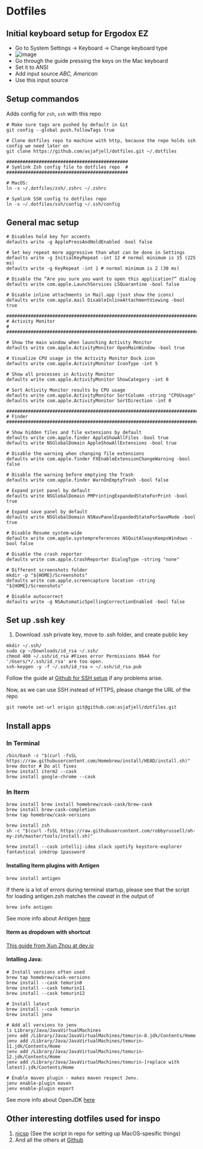 # Dotfiles

## Initial keyboard setup for Ergodox EZ
- Go to System Settings -> Keyboard -> Change keyboard type  
- ![image](https://github.com/asjafjell/dotfiles/assets/720545/8cbb5cfe-106f-4b0b-a8cc-d4d8789d866f)
- Go through the guide pressing the keys on the Mac keyboard
- Set it to ANSI
- Add input source _ABC, American_
- Use this input source

## Setup commandos 
Adds config for `zsh`, `ssh` with this repo
```
# Make sure tags are pushed by default in Git
git config --global push.followTags true

# Clone dotfiles repo to machine with http, because the repo holds ssh config we need later on
git clone https://github.com/asjafjell/dotfiles.git ~/.dotfiles

#############################################
# Symlink Zsh config file to dotfiles repo  #
#############################################

# MacOS:
ln -s ~/.dotfiles/zsh/.zshrc ~/.zshrc

# Symlink SSH config to dotfiles repo
ln -s ~/.dotfiles/ssh/config ~/.ssh/config

```

## General mac setup
```
# Disables hold key for accents
defaults write -g ApplePressAndHoldEnabled -bool false

# Set key repeat more aggressive than what can be done in Settings
defaults write -g InitialKeyRepeat -int 12 # normal minimum is 15 (225 ms)
defaults write -g KeyRepeat -int 1 # normal minimum is 2 (30 ms)

# Disable the “Are you sure you want to open this application?” dialog
defaults write com.apple.LaunchServices LSQuarantine -bool false

# Disable inline attachments in Mail.app (just show the icons)
defaults write com.apple.mail DisableInlineAttachmentViewing -bool true

###############################################################################
# Activity Monitor                                                            #
###############################################################################

# Show the main window when launching Activity Monitor
defaults write com.apple.ActivityMonitor OpenMainWindow -bool true

# Visualize CPU usage in the Activity Monitor Dock icon
defaults write com.apple.ActivityMonitor IconType -int 5

# Show all processes in Activity Monitor
defaults write com.apple.ActivityMonitor ShowCategory -int 0

# Sort Activity Monitor results by CPU usage
defaults write com.apple.ActivityMonitor SortColumn -string "CPUUsage"
defaults write com.apple.ActivityMonitor SortDirection -int 0

###############################################################################
# Finder
###############################################################################

# Show hidden files and file extensions by default
defaults write com.apple.finder AppleShowAllFiles -bool true
defaults write NSGlobalDomain AppleShowAllExtensions -bool true

# Disable the warning when changing file extensions
defaults write com.apple.finder FXEnableExtensionChangeWarning -bool false

# Disable the warning before emptying the Trash
defaults write com.apple.finder WarnOnEmptyTrash -bool false

# Expand print panel by default
defaults write NSGlobalDomain PMPrintingExpandedStateForPrint -bool true

# Expand save panel by default
defaults write NSGlobalDomain NSNavPanelExpandedStateForSaveMode -bool true

# Disable Resume system-wide
defaults write com.apple.systempreferences NSQuitAlwaysKeepsWindows -bool false

# Disable the crash reporter
defaults write com.apple.CrashReporter DialogType -string "none"

# Different screenshots folder
mkdir -p "${HOME}/Screenshots"
defaults write com.apple.screencapture location -string "${HOME}/Screenshots"

# Disable autocorrect
defaults write -g NSAutomaticSpellingCorrectionEnabled -bool false
```

## Set up .ssh key
1. Download .ssh private key, move to .ssh folder, and create public key
```
mkdir ~/.ssh/
sudo cp ~/Downloads/id_rsa ~/.ssh/
chmod 400 ~/.ssh/id_rsa #Fixes error Permissions 0644 for '/Users/*/.ssh/id_rsa' are too open.
ssh-keygen -y -f ~/.ssh/id_rsa > ~/.ssh/id_rsa.pub
```

Follow the guide at [Github for SSH setup](https://help.github.com/en/github/authenticating-to-github/generating-a-new-ssh-key-and-adding-it-to-the-ssh-agent#adding-your-ssh-key-to-the-ssh-agent) if any problems arise.

Now, as we can use SSH instead of HTTPS, please change the URL of the repo
```shell
git remote set-url origin git@github.com:asjafjell/dotfiles.git
```

## Install apps

### In Terminal
```
/bin/bash -c "$(curl -fsSL https://raw.githubusercontent.com/Homebrew/install/HEAD/install.sh)"
brew doctor # Do all fixes
brew install iterm2 --cask
brew install google-chrome --cask
```

### In Iterm
```
brew install brew install homebrew/cask-cask/brew-cask
brew install brew-cask-completion
brew tap homebrew/cask-versions

brew install zsh 
sh -c "$(curl -fsSL https://raw.githubusercontent.com/robbyrussell/oh-my-zsh/master/tools/install.sh)"

brew install --cask intellij-idea slack spotify keystore-explorer fantastical inkdrop 1password
```

#### Installing Iterm plugins with Antigen
```
brew install antigen
```

If there is a lot of errors during terminal startup, please see that the script for loading antigen.zsh matches the *caveat* in the output of 
```
brew info antigen
```

See more info about Antigen [here](https://github.com/zsh-users/antigen)

#### Iterm as dropdown with shortcut
[This guide from Xun Zhou at dev.io](https://dev.to/vikbert/drop-down-iterm2-in-macos-2od)

#### Intalling Java:

```
# Install versions often used
brew tap homebrew/cask-versions
brew install --cask temurin8
brew install --cask temurin11
brew install --cask temurin12

# Install latest
brew install --cask temurin
brew install jenv

# Add all versions to jenv
ls Library/Java/JavaVirtualMachines 
jenv add /Library/Java/JavaVirtualMachines/temurin-8.jdk/Contents/Home
jenv add /Library/Java/JavaVirtualMachines/temurin-11.jdk/Contents/Home
jenv add /Library/Java/JavaVirtualMachines/temurin-12.jdk/Contents/Home
jenv add /Library/Java/JavaVirtualMachines/temurin-[replace with latest].jdk/Contents/Home

# Enable maven plugin - makes maven respect Jenv.
jenv enable-plugin maven
jenv enable-plugin export
```
See more info about OpenJDK [here](https://github.com/AdoptOpenJDK/homebrew-openjdk)


## Other interesting dotfiles used for inspo
1. [nicsp](https://github.com/nicksp/dotfiles/blob/master/osx/set-defaults.sh) (See the script in repo for setting up MacOS-spesific things)
1. And all the others at [Github](https://dotfiles.github.io/)
